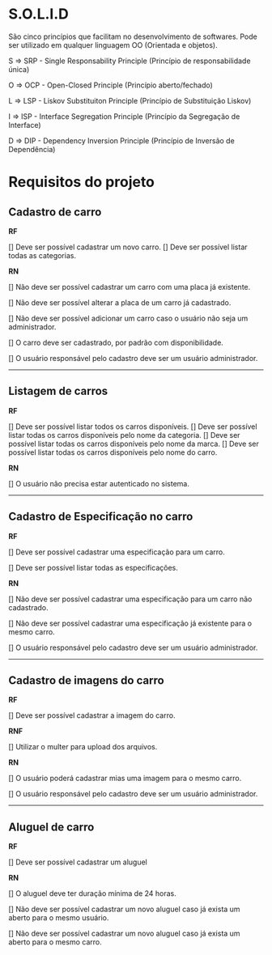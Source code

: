 # S.O.L.I.D

São cinco princípios que facilitam no desenvolvimento de softwares. Pode ser utilizado em qualquer linguagem OO (Orientada e objetos).

S ⇒ SRP - Single Responsability Principle (Princípio de responsabilidade única)

O ⇒ OCP - Open-Closed Principle (Princípio aberto/fechado)

L ⇒ LSP - Liskov Substituiton Principle (Princípio de Substituição Liskov)

I ⇒ ISP - Interface Segregation Principle (Princípio da Segregação de Interface)

D ⇒ DIP - Dependency Inversion Principle (Princípio de Inversão de Dependência)

# Requisitos do projeto

## Cadastro de carro

**RF**

[] Deve ser possível cadastrar um novo carro.
[] Deve ser possível listar todas as categorias.

**RN**

[] Não deve ser possível cadastrar um carro com uma placa já existente.

[] Não deve ser possível alterar a placa de um carro já cadastrado.

[] Não deve ser possível adicionar um carro caso o usuário não seja um administrador.

[] O carro deve ser cadastrado, por padrão com disponibilidade.

[] O usuário responsável pelo cadastro deve ser um usuário administrador.

---

## Listagem de carros

**RF**

[] Deve ser possível listar todos os carros disponíveis.
[] Deve ser possível listar todas os carros disponíveis pelo nome da categoria.
[] Deve ser possível listar todas os carros disponíveis pelo nome da marca.
[] Deve ser possível listar todas os carros disponíveis pelo nome do carro.

**RN**

[] O usuário não precisa estar autenticado no sistema.

---

## Cadastro de Especificação no carro

**RF**

[] Deve ser possível cadastrar uma especificação para um carro.

[] Deve ser possível listar todas as especificações.

**RN**

[] Não deve ser possível cadastrar uma especificação para um carro não cadastrado.

[] Não deve ser possível cadastrar uma especificação já existente para o mesmo carro.

[] O usuário responsável pelo cadastro deve ser um usuário administrador.

---

## Cadastro de imagens do carro

**RF**

[] Deve ser possível cadastrar a imagem do carro.

**RNF**

[] Utilizar o multer para upload dos arquivos.

**RN**

[] O usuário poderá cadastrar mias uma imagem para o mesmo carro.

[] O usuário responsável pelo cadastro deve ser um usuário administrador.

---

## Aluguel de carro

**RF**

[] Deve ser possível cadastrar um aluguel

**RN**

[] O aluguel deve ter duração mínima de 24 horas.

[] Não deve ser possível cadastrar um novo aluguel caso já exista um aberto para o mesmo usuário.

[] Não deve ser possível cadastrar um novo aluguel caso já exista um aberto para o mesmo carro.
